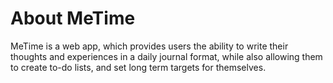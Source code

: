 # About MeTime
MeTime is a web app, which provides users the ability to write their thoughts and experiences in a daily journal format, while also allowing them to create to-do lists, and set long term targets for themselves.
